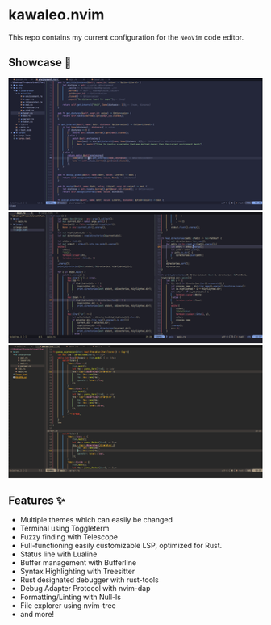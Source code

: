 # kawaleo.nvim

This repo contains my current configuration for the `NeoVim` code editor.

## Showcase 🎥
<img src="imgs/showcase-one.PNG">
<img src="imgs/showcase-two.PNG">
<img src="imgs/showcase-three.PNG">

## Features ✨
- Multiple themes which can easily be changed
- Terminal using Toggleterm
- Fuzzy finding with Telescope
- Full-functioning easily customizable LSP, optimized for Rust.
- Status line with Lualine
- Buffer management with Bufferline
- Syntax Highlighting with Treesitter
- Rust designated debugger with rust-tools
- Debug Adapter Protocol with nvim-dap
- Formatting/Linting with Null-ls
- File explorer using nvim-tree
- and more!